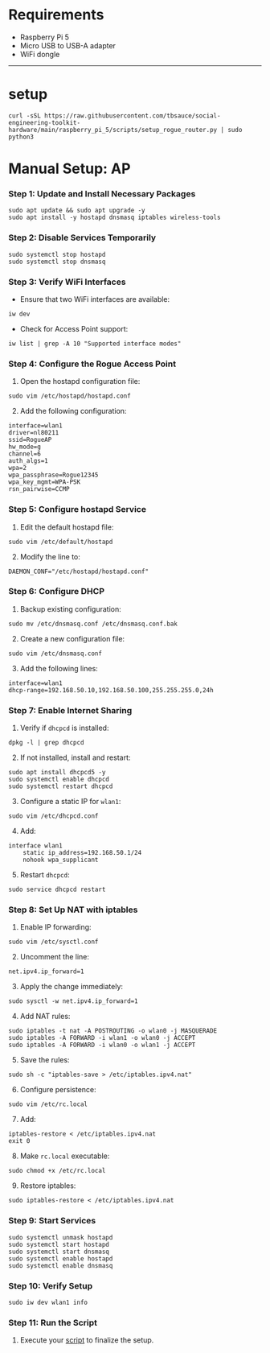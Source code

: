 # Requirements

- Raspberry Pi 5
- Micro USB to USB-A adapter
- WiFi dongle

---
# setup

```
curl -sSL https://raw.githubusercontent.com/tbsauce/social-engineering-toolkit-hardware/main/raspberry_pi_5/scripts/setup_rogue_router.py | sudo python3
```

# Manual Setup: AP 

### Step 1: Update and Install Necessary Packages

```
sudo apt update && sudo apt upgrade -y
sudo apt install -y hostapd dnsmasq iptables wireless-tools
```

### Step 2: Disable Services Temporarily

```
sudo systemctl stop hostapd
sudo systemctl stop dnsmasq
```

### Step 3: Verify WiFi Interfaces

- Ensure that two WiFi interfaces are available:
```
iw dev
```
- Check for Access Point support:
```
iw list | grep -A 10 "Supported interface modes"
```

### Step 4: Configure the Rogue Access Point

1. Open the hostapd configuration file:
```
sudo vim /etc/hostapd/hostapd.conf
```
2. Add the following configuration:
```
interface=wlan1
driver=nl80211
ssid=RogueAP
hw_mode=g
channel=6
auth_algs=1
wpa=2
wpa_passphrase=Rogue12345
wpa_key_mgmt=WPA-PSK
rsn_pairwise=CCMP
```

### Step 5: Configure hostapd Service

1. Edit the default hostapd file:
```
sudo vim /etc/default/hostapd
```
2. Modify the line to:
```
DAEMON_CONF="/etc/hostapd/hostapd.conf"
```

### Step 6: Configure DHCP

1. Backup existing configuration:
```
sudo mv /etc/dnsmasq.conf /etc/dnsmasq.conf.bak
```
2. Create a new configuration file:
```
sudo vim /etc/dnsmasq.conf
```
3. Add the following lines:
```
interface=wlan1
dhcp-range=192.168.50.10,192.168.50.100,255.255.255.0,24h
```

### Step 7: Enable Internet Sharing

1. Verify if `dhcpcd` is installed:
```
dpkg -l | grep dhcpcd
```
2. If not installed, install and restart:
```
sudo apt install dhcpcd5 -y
sudo systemctl enable dhcpcd
sudo systemctl restart dhcpcd
```
3. Configure a static IP for `wlan1`:
```
sudo vim /etc/dhcpcd.conf
```
4. Add:
```
interface wlan1
    static ip_address=192.168.50.1/24
    nohook wpa_supplicant
```
5. Restart `dhcpcd`:
```
sudo service dhcpcd restart
```

### Step 8: Set Up NAT with iptables

1. Enable IP forwarding:
```
sudo vim /etc/sysctl.conf
```
2. Uncomment the line:
```
net.ipv4.ip_forward=1
```
3. Apply the change immediately:
```
sudo sysctl -w net.ipv4.ip_forward=1
```
4. Add NAT rules:
```
sudo iptables -t nat -A POSTROUTING -o wlan0 -j MASQUERADE
sudo iptables -A FORWARD -i wlan1 -o wlan0 -j ACCEPT
sudo iptables -A FORWARD -i wlan0 -o wlan1 -j ACCEPT
```
5. Save the rules:
```
sudo sh -c "iptables-save > /etc/iptables.ipv4.nat"
```
6. Configure persistence:
```
sudo vim /etc/rc.local
```
7. Add:
```
iptables-restore < /etc/iptables.ipv4.nat
exit 0
```
8. Make `rc.local` executable:
```
sudo chmod +x /etc/rc.local
```
9. Restore iptables:
```
sudo iptables-restore < /etc/iptables.ipv4.nat
```

### Step 9: Start Services

```
sudo systemctl unmask hostapd
sudo systemctl start hostapd
sudo systemctl start dnsmasq
sudo systemctl enable hostapd
sudo systemctl enable dnsmasq
```

### Step 10: Verify Setup

```
sudo iw dev wlan1 info
```

### Step 11: Run the Script

1. Execute your [script](https://github.com/tbsauce/social-engineering-hardware-toolkit/blob/main/raspberry_pi_5/scripts/device_logs.py) to finalize the setup.
